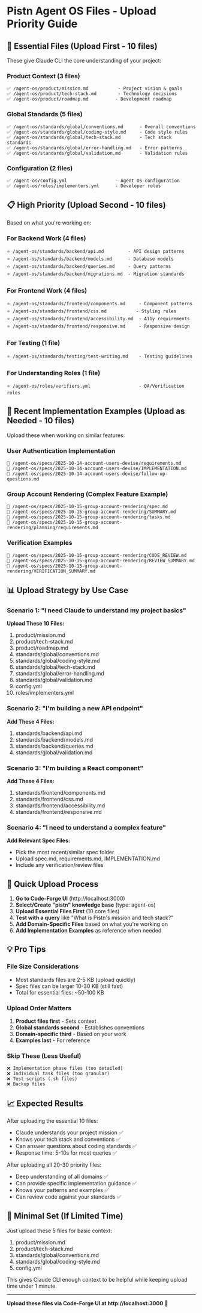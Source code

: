 # Pistn Agent OS Files - Upload Priority Guide

## 🎯 Essential Files (Upload First - 10 files)

These give Claude CLI the core understanding of your project:

### Product Context (3 files)
```
✅ /agent-os/product/mission.md           - Project vision & goals
✅ /agent-os/product/tech-stack.md        - Technology decisions
✅ /agent-os/product/roadmap.md          - Development roadmap
```

### Global Standards (5 files)
```
✅ /agent-os/standards/global/conventions.md      - Overall conventions
✅ /agent-os/standards/global/coding-style.md     - Code style rules
✅ /agent-os/standards/global/tech-stack.md       - Tech stack standards
✅ /agent-os/standards/global/error-handling.md   - Error patterns
✅ /agent-os/standards/global/validation.md       - Validation rules
```

### Configuration (2 files)
```
✅ /agent-os/config.yml                  - Agent OS configuration
✅ /agent-os/roles/implementers.yml      - Developer roles
```

## 📋 High Priority (Upload Second - 10 files)

Based on what you're working on:

### For Backend Work (4 files)
```
⭐ /agent-os/standards/backend/api.md         - API design patterns
⭐ /agent-os/standards/backend/models.md      - Database models
⭐ /agent-os/standards/backend/queries.md     - Query patterns
⭐ /agent-os/standards/backend/migrations.md  - Migration standards
```

### For Frontend Work (4 files)
```
⭐ /agent-os/standards/frontend/components.md     - Component patterns
⭐ /agent-os/standards/frontend/css.md           - Styling rules
⭐ /agent-os/standards/frontend/accessibility.md  - A11y requirements
⭐ /agent-os/standards/frontend/responsive.md     - Responsive design
```

### For Testing (1 file)
```
⭐ /agent-os/standards/testing/test-writing.md    - Testing guidelines
```

### For Understanding Roles (1 file)
```
⭐ /agent-os/roles/verifiers.yml                  - QA/Verification roles
```

## 🔄 Recent Implementation Examples (Upload as Needed - 10 files)

Upload these when working on similar features:

### User Authentication Implementation
```
📄 /agent-os/specs/2025-10-14-account-users-devise/requirements.md
📄 /agent-os/specs/2025-10-14-account-users-devise/IMPLEMENTATION.md
📄 /agent-os/specs/2025-10-14-account-users-devise/follow-up-questions.md
```

### Group Account Rendering (Complex Feature Example)
```
📄 /agent-os/specs/2025-10-15-group-account-rendering/spec.md
📄 /agent-os/specs/2025-10-15-group-account-rendering/SUMMARY.md
📄 /agent-os/specs/2025-10-15-group-account-rendering/tasks.md
📄 /agent-os/specs/2025-10-15-group-account-rendering/planning/requirements.md
```

### Verification Examples
```
📄 /agent-os/specs/2025-10-15-group-account-rendering/CODE_REVIEW.md
📄 /agent-os/specs/2025-10-15-group-account-rendering/REVIEW_SUMMARY.md
📄 /agent-os/specs/2025-10-15-group-account-rendering/VERIFICATION_SUMMARY.md
```

## 📊 Upload Strategy by Use Case

### Scenario 1: "I need Claude to understand my project basics"
**Upload These 10 Files:**
1. product/mission.md
2. product/tech-stack.md
3. product/roadmap.md
4. standards/global/conventions.md
5. standards/global/coding-style.md
6. standards/global/tech-stack.md
7. standards/global/error-handling.md
8. standards/global/validation.md
9. config.yml
10. roles/implementers.yml

### Scenario 2: "I'm building a new API endpoint"
**Add These 4 Files:**
1. standards/backend/api.md
2. standards/backend/models.md
3. standards/backend/queries.md
4. standards/global/validation.md

### Scenario 3: "I'm building a React component"
**Add These 4 Files:**
1. standards/frontend/components.md
2. standards/frontend/css.md
3. standards/frontend/accessibility.md
4. standards/frontend/responsive.md

### Scenario 4: "I need to understand a complex feature"
**Add Relevant Spec Files:**
- Pick the most recent/similar spec folder
- Upload spec.md, requirements.md, IMPLEMENTATION.md
- Include any verification/review files

## 🚀 Quick Upload Process

1. **Go to Code-Forge UI** (http://localhost:3000)
2. **Select/Create "pistn" knowledge base** (type: agent-os)
3. **Upload Essential Files First** (10 core files)
4. **Test with a query** like "What is Pistn's mission and tech stack?"
5. **Add Domain-Specific Files** based on what you're working on
6. **Add Implementation Examples** as reference when needed

## 💡 Pro Tips

### File Size Considerations
- Most standards files are 2-5 KB (upload quickly)
- Spec files can be larger 10-30 KB (still fast)
- Total for essential files: ~50-100 KB

### Upload Order Matters
1. **Product files first** - Sets context
2. **Global standards second** - Establishes conventions
3. **Domain-specific third** - Based on your work
4. **Examples last** - For reference

### Skip These (Less Useful)
```
❌ Implementation phase files (too detailed)
❌ Individual task files (too granular)
❌ Test scripts (.sh files)
❌ Backup files
```

## 📈 Expected Results

After uploading the essential 10 files:
- Claude understands your project mission ✅
- Knows your tech stack and conventions ✅
- Can answer questions about coding standards ✅
- Response time: 5-10s for most queries ✅

After uploading all 20-30 priority files:
- Deep understanding of all domains ✅
- Can provide specific implementation guidance ✅
- Knows your patterns and examples ✅
- Can review code against your standards ✅

## 🎯 Minimal Set (If Limited Time)

Just upload these 5 files for basic context:
1. product/mission.md
2. product/tech-stack.md
3. standards/global/conventions.md
4. standards/global/coding-style.md
5. config.yml

This gives Claude CLI enough context to be helpful while keeping upload time under 1 minute.

---

**Upload these files via Code-Forge UI at http://localhost:3000** 🚀